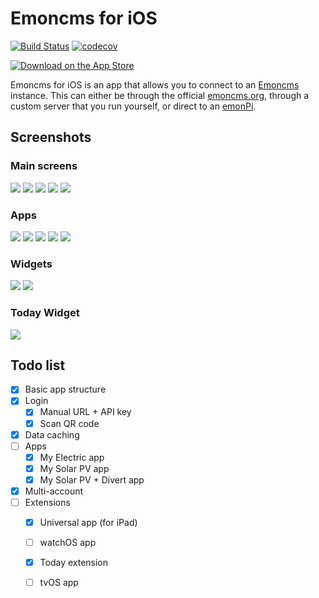 # Emoncms for iOS

[![Build Status](https://travis-ci.org/emoncms/emoncms-ios.svg?branch=master)](https://travis-ci.org/emoncms/emoncms-ios) [![codecov](https://codecov.io/gh/emoncms/emoncms-ios/branch/master/graph/badge.svg)](https://codecov.io/gh/emoncms/emoncms-ios)

<a href="https://itunes.apple.com/us/app/emoncms/id1169483587?ls=1&mt=8"><img alt="Download on the App Store" src="https://emoncms.org/Modules/site/appstore.png" /></a>

Emoncms for iOS is an app that allows you to connect to an [Emoncms](https://www.emoncms.org/) instance. This can either be through the official [emoncms.org](https://www.emoncms.org/), through a custom server that you run yourself, or direct to an [emonPi](https://openenergymonitor.com/emonpi-3/).

## Screenshots

### Main screens

![](images/screen1.png) ![](images/screen2.png) ![](images/screen3.png) ![](images/screen4.png) ![](images/screen5.png)

### Apps

![](images/app1.png) ![](images/app2.png) ![](images/app3.png) ![](images/app4.png) ![](images/app5.png)

### Widgets

![](images/widget1.png) ![](images/widget2.png)

### Today Widget

![](images/today1.png)

## Todo list

  - [x] Basic app structure
  - [x] Login
    - [x] Manual URL + API key
    - [x] Scan QR code
  - [x] Data caching
  - [ ] Apps
    - [x] My Electric app
    - [x] My Solar PV app
    - [x] My Solar PV + Divert app
  - [x] Multi-account
  - [ ] Extensions
    - [x] Universal app (for iPad)
    - [ ] watchOS app
    - [x] Today extension
    - [ ] tvOS app

